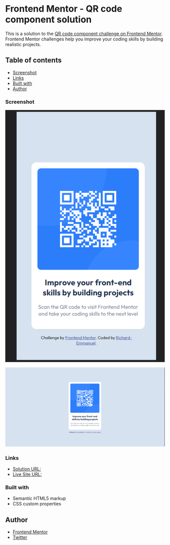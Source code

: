 # Frontend Mentor - QR code component solution

This is a solution to the [QR code component challenge on Frontend Mentor](https://www.frontendmentor.io/challenges/qr-code-component-iux_sIO_H). Frontend Mentor challenges help you improve your coding skills by building realistic projects. 

## Table of contents


  - [Screenshot](#screenshot)
  - [Links](#links)
  - [Built with](#built-with)
- [Author](#author)


### Screenshot


![Mobile View](./images/screenshot/mobile-view.png)

 
![Desktop View](./images/screenshot/desktop%20view.png)


### Links

- [Solution URL:](https://github.com/Richard-Emmanuel/qr-code-component-main.git)
- [Live Site URL:](https://richard-emmanuel.github.io/qr-code-component-main/)


### Built with

- Semantic HTML5 markup
- CSS custom properties


## Author

- [Frontend Mentor](https://www.frontendmentor.io/profile/Richard-Emmanuel)
- [Twitter](https://www.twitter.com/therichardDev)

